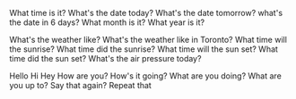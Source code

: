 What time is it?
What's the date today?
What's the date tomorrow?
what's the date in 6 days?
What month is it?
What year is it?

What's the weather like?
What's the weather like in Toronto?
What time will the sunrise?
What time did the sunrise?
What time will the sun set?
What time did the sun set?
What's the air pressure today?

Hello
Hi
Hey
How are you?
How's it going?
What are you doing?
What are you up to?
Say that again?
Repeat that
